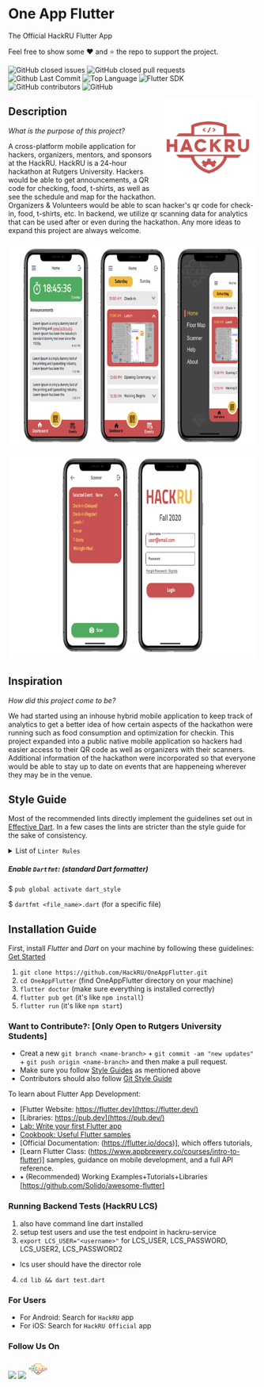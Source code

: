 # One App Flutter

The Official HackRU Flutter App

Feel free to show some :heart: and :star: the repo to support the project.

![GitHub closed issues](https://img.shields.io/github/issues-closed/HackRU/OneAppFlutter?color=1ab8aa)
![GitHub closed pull requests](https://img.shields.io/github/issues-pr-closed-raw/HackRU/OneAppFlutter?color=eb8810)
![Github Last Commit](https://img.shields.io/github/last-commit/HackRU/OneAppFlutter/master?color=red&label=last%20commit%20%7C%202020)
![Top Language](https://img.shields.io/github/languages/top/HackRU/OneAppflutter?logo=Dart)
![Flutter SDK](https://img.shields.io/badge/Flutter%20SDK%20[BETA]-1.20.0--7.2.pre-blue?logo=flutter)
![GitHub contributors](https://img.shields.io/github/contributors/HackRU/OneAppFlutter?color=ed53bc)
![GitHub](https://img.shields.io/github/license/HackRU/OneAppFlutter)

<img align="right" src="./screenshots/hackru_red.png" height="200">

## Description
*What is the purpose of this project?*

A cross-platform mobile application for hackers, organizers, mentors, and sponsors at the HackRU. HackRU is a 24-hour hackathon at Rutgers University. Hackers would be able to get announcements, a QR code for checking, food, t-shirts, as well as see the schedule and map for the hackathon. Organizers & Volunteers would be able to scan hacker's qr code for check-in, food, t-shirts, etc. In backend, we utilize qr scanning data for analytics that can be used after or even during the hackathon. Any more ideas to expand this project are always welcome.

<img src="screenshots/new_design_1.png" height="420em" />
<img src="screenshots/new_design_2.png" height="420em" />

## Inspiration
*How did this project come to be?*

We had started using an inhouse hybrid mobile application to keep track of analytics to get a better idea of how certain aspects of the hackathon were running such as food consumption and optimization for checkin. This project expanded into a public native mobile application so hackers had easier access to their QR code as well as organizers with their scanners. Additional information of the hackathon were incorporated so that everyone would be able to stay up to date on events that are happeneing wherever they may be in the venue.

## Style Guide
Most of the recommended lints directly implement the guidelines set out in [Effective Dart](https://dart.dev/guides/language/effective-dart). In a few cases the lints are stricter than the style guide for the sake of consistency.

<details>
<summary>List of <code>Linter Rules</code></summary>
<p>

```yaml
linter:
  rules:
    - always_declare_return_types
    - always_require_non_null_named_parameters
    - annotate_overrides
    - avoid_empty_else
    - avoid_init_to_null
    - avoid_null_checks_in_equality_operators
    - avoid_relative_lib_imports
    - avoid_return_types_on_setters
    - avoid_shadowing_type_parameters
    - avoid_types_as_parameter_names
    - camel_case_extensions
    - curly_braces_in_flow_control_structures
    - empty_catches
    - empty_constructor_bodies
    - library_names
    - library_prefixes
    - no_duplicate_case_values
    - null_closures
    - omit_local_variable_types
    - prefer_adjacent_string_concatenation
    - prefer_collection_literals
    - prefer_conditional_assignment
    - prefer_contains
    - prefer_equal_for_default_values
    - prefer_final_fields
    - prefer_for_elements_to_map_fromIterable
    - prefer_generic_function_type_aliases
    - prefer_if_null_operators
    - prefer_is_empty
    - prefer_is_not_empty
    - prefer_iterable_whereType
    - prefer_single_quotes
    - prefer_spread_collections
    - recursive_getters
    - slash_for_doc_comments
    - type_init_formals
    - unawaited_futures
    - unnecessary_const
    - unnecessary_new
    - unnecessary_null_in_if_null_operators
    - unnecessary_this
    - unrelated_type_equality_checks
    - use_function_type_syntax_for_parameters
    - use_rethrow_when_possible
    - valid_regexps
```

</p>
</details>

##### Enable `Dartfmt`: (standard Dart formatter)
$ `pub global activate dart_style`

$ `dartfmt <file_name>.dart` (for a specific file)


## Installation Guide
First, install *Flutter* and *Dart* on your machine by following these guidelines: [Get Started](https://flutter.dev/docs/get-started/install)

1. `git clone https://github.com/HackRU/OneAppFlutter.git`
2. `cd OneAppFlutter`  (find OneAppFlutter directory on your machine)
3. `flutter doctor`    (make sure everything is installed correctly)
3. `flutter pub get`   (it's like `npm install`)
4. `flutter run`       (it's like `npm start`)

### Want to Contribute?: [Only Open to Rutgers University Students]
- Creat a new `git branch <name-branch>` + `git commit -am "new updates"` + `git push origin <name-branch>` and then make a pull request.
- Make sure you follow [Style Guides](https://github.com/HackRU/OneAppFlutter#style-guide) as mentioned above
- Contributors should also follow [Git Style Guide](https://github.com/agis/git-style-guide)

To learn about Flutter App Development:

- [Flutter Website: https://flutter.dev](https://flutter.dev/)
- [Libraries: https://pub.dev](https://pub.dev/)
- [Lab: Write your first Flutter app](https://flutter.io/docs/get-started/codelab)
- [Cookbook: Useful Flutter samples](https://flutter.io/docs/cookbook)
- [Official Documentation: (https://flutter.io/docs)], which offers tutorials,
- [Learn Flutter Class: (https://www.appbrewery.co/courses/intro-to-flutter)]
samples, guidance on mobile development, and a full API reference.
- ⭑ (Recommended) Working Examples+Tutorials+Libraries [https://github.com/Solido/awesome-flutter]

### Running Backend Tests (HackRU LCS)
1. also have command line dart installed
2. setup test users and use the test endpoint in hackru-service
3. `export LCS_USER="<username>"` for LCS_USER, LCS_PASSWORD, LCS_USER2, LCS_PASSWORD2
  - lcs user should have the director role
4. `cd lib && dart test.dart`

### For Users
* For Android: Search for `HackRU` app
* For iOS: Search for `HackRU Official` app

### Follow Us On
<a href="https://www.facebook.com/theHackRU/"><img src="https://webstockreview.net/images/facebook-clipart-favicon.png" width="40"></a>
<a href="https://www.instagram.com/thehackru/"><img src="https://i.pinimg.com/originals/a2/5f/4f/a25f4f58938bbe61357ebca42d23866f.png" width="40"></a>
<a href="https://hackru.org/"><img src="https://raw.githubusercontent.com/HackRU/OneAppFlutter/master/screenshots/appIconImage.png" width="40"></a>
